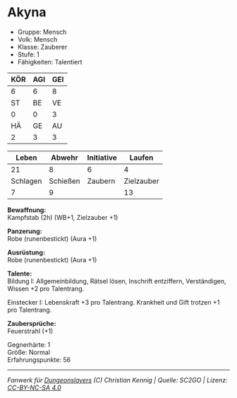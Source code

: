 # Akyna  
- Gruppe: Mensch  
- Volk: Mensch  
- Klasse: Zauberer  
- Stufe: 1  
- Fähigkeiten: Talentiert  


| KÖR | AGI | GEI |  
| --- | --- | --- |  
| 6   | 6   | 8   |
| ST  | BE  | VE  |  
| 0   | 0   | 3   |
| HÄ  | GE  | AU  |  
| 2   | 3   | 3   |


| Leben    | Abwehr   | Initiative | Laufen     |
| -------- | -------- | ---------- | ---------- |
| 21       | 8        | 6          | 4          |
| Schlagen | Schießen | Zaubern    | Zielzauber |
| 7        | 9        |            | 13         |

**Bewaffnung:**  
Kampfstab (2h) (WB+1, Zielzauber +1)

**Panzerung:**  
Robe (runenbestickt) (Aura +1)

**Ausrüstung:**  
Robe (runenbestickt) (Aura +1)

**Talente:**  
Bildung I: Allgemeinbildung, Rätsel lösen, Inschrift entziffern, Verständigen, Wissen +2 pro Talentrang. 

Einstecker I: Lebenskraft +3 pro Talentrang. Krankheit und Gift trotzen +1 pro Talentrang. 


**Zaubersprüche:**  
Feuerstrahl (+1)

Gegnerhärte: 1  
Größe: Normal  
Erfahrungspunkte: 56  



___
*Fanwerk für [Dungeonslayers](https://www.dungeonslayers.net/) (C) Christian Kennig | Quelle: SC2GO | Lizenz: [CC-BY-NC-SA 4.0](https://creativecommons.org/licenses/by-nc-sa/4.0/deed.de)*